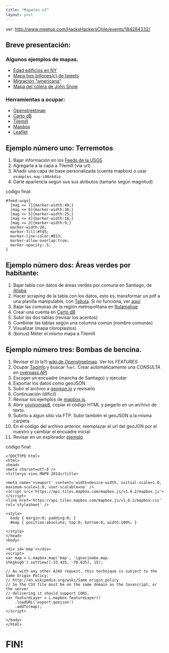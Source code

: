 ```yaml
---
title: "Mapatón v2"
layout: post
---
```

ver: <http://www.meetup.com/HacksHackersChile/events/184284332/>

## Breve presentación:

### Algunos ejemplos de mapas.

- [Edad edificios en NY](http://bdon.org/2013/09/12/building-age-nyc/#12/40.7392/-73.9651)
- [Mapa tres billones(c) de tweets](https://www.mapbox.com/labs/twitter-gnip/brands/#)
- [Migración "americana"](http://www.forbes.com/special-report/2011/migration.html)
- [Mapa del cólera de John Snow](http://en.wikipedia.org/wiki/John_Snow_%28physician%29#mediaviewer/File:Snow-cholera-map-1.jpg)

### Herramientas a ocupar:

- [Openstreetmap](http://openstreetmap.org)
- [Carto dB](https://cartodb.com/)
- [Tilemill](https://www.mapbox.com/tilemill/)
- [Mapbox](https://www.mapbox.com/)
- [Leaflet](http://leafletjs.com/)

## Ejemplo número uno: Terremotos

1. Bajar información en los [Feeds de la USGS](http://earthquake.usgs.gov/earthquakes/feed/v1.0/)
2. Agregarla a la capa a Tilemill (via url)
3. Añadir una capa de base personalizada (cuenta mapbox) o usar `examples.map-i86nkdio`
3. Darle apariencia según sus sus atributos (tamaño según magnitud)

código final:

    #feed-usgs{
      [mag <= 7]{marker-width:49;}
      [mag <= 6]{marker-width:36;}
      [mag <= 5]{marker-width:25;}
      [mag <= 4]{marker-width:16;}
      [mag <= 3]{marker-width:9;}
      marker-width:20;
      marker-fill:#f45;
      marker-line-color:#813;
      marker-allow-overlap:true;
      marker-opacity:.5;
    }

## Ejemplo número dos: Áreas verdes por habitante:

1. Bajar tabla con datos de áreas verdes por comuna en Santiago, de [Atisba](http://atisba.cl/monitor/areas-verdes/)
2. Hacer scraping de la tabla con los datos, esto es, transformar un pdf a una planilla manipulable, con [Tabula](http://tabula.nerdpower.org/). Si no funciona, ver [aquí](https://ignacioabe.cartodb.com)
3. Bajar las comunas de la región metropolitana en [Rulamahue](http://www.rulamahue.cl/)
4. Crear una cuenta en [Carto dB](https://cartodb.com/)
5. Subir las dos tablas (revisar los acentos)
6. Combinar las tablas según una columna común (nombre comunas)
7. Visualizar (mapa cloroplastos).
8. (bonus) Meter el mismo mapa a Tilemill

## Ejemplo número tres: Bombas de bencina.

1. Revisar el (o la?) [wiki de Openstreetmap](http://wiki.openstreetmap.org/wiki/Main_Page). Ver los *FEATURES*
2. Ocupar [Taginfo](https://taginfo.openstreetmap.org/) y buscar `fuel`. Crear automáticamente una *CONSULTA* en [overpass.API](http://overpass-turbo.eu/)
3. Escoger un encuadre (mancha de Santiago) y ejecutar
4. Exportar los datos como geoJSON
5. Subir el archivo a [geojson.io](http://geojson.io/) y revisarlo
6. Continuación (difícil)
7. Revisar los ejemplos de [mapbox.js](https://www.mapbox.com/mapbox.js/api/v2.0.0/).
8. Abrir [yovivomap8](http://pedaleable.org//pruebas-yvm/index.html), copiar el código HTML y pegarlo en un archivo de texto.
9. Subirlo a algun sitio vía FTP. Subir también el geoJSON a la misma carpeta
10. En el código del archivo anterior, reemplazar el url del geoJON por el nuestro y cambiar el encuadre inicial.
11. Revisar en un explorador [ejemplo](http://www.ignacioabe.cl/mapas/ejemplo_leaflet.html)

código  final:

	<!DOCTYPE html>
	<html>
	<head>
	<meta charset=utf-8 />
	<title>yo vivo MAP8 2014</title>

	<meta name='viewport' content='width=device-width, initial-scale=1.0, maximum-scale=1.0, user-scalable=no' />
	<script src='https://api.tiles.mapbox.com/mapbox.js/v1.6.2/mapbox.js'></script>
	<link href='https://api.tiles.mapbox.com/mapbox.js/v1.6.2/mapbox.css' rel='stylesheet' />

	<style>
	  body { margin:0; padding:0; }
	  #map { position:absolute; top:0; bottom:0; width:100%; }

	</style>
	</head>
	<body>

	<div id='map'></div>
	<script>
	var map = L.mapbox.map('map', 'ignacioabe.map-shkgkvg6').setView([-33.435, -70.635], 15);

	// As with any other AJAX request, this technique is subject to the Same Origin Policy:
	// http://en.wikipedia.org/wiki/Same_origin_policy
	// So the CSV file must be on the same domain as the Javascript, or the server
	// delivering it should support CORS.
	var featureLayer = L.mapbox.featureLayer()
		.loadURL('export.geojson')
		.addTo(map);
	</script>

	</body>
	</html>

# FIN!
